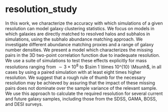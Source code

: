 # resolution_study
In this work, we characterize the accuracy with which simulations of a given resolution can model galaxy clustering statistics.  We focus on models in which galaxies are directly matched to resolved halos and subhalos in simulations, using the subhalo abundance matching approach.
We investigate different abundance matching proxies and a range of galaxy number densities.  We present a model which characterizes the missing pairs in the 3D two-point correlation function due to inadequate resolution. We use a suite of simulations to test these effects explicitly for mass resolutions ranging from $\sim 3 \times 10^8$ to $\sim 1 \times 10^{10} \Msunh$, in all cases by using a paired simulation with at least eight times higher resolution. We suggest that a rough rule of thumb for the necessary resolution may be achieved by assuring that the impact of these missing pairs does not dominate over the sample variance of the relevant sample.
We use this approach to calculate the required resolution for several current and future galaxy samples, including those from the SDSS, GAMA, BOSS, and DESI surveys.
